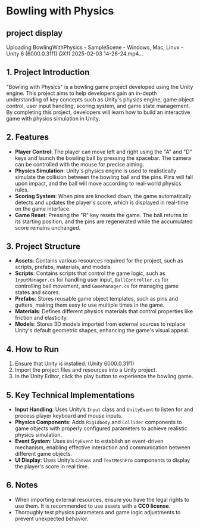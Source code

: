# Bowling with Physics

## project display


Uploading BowlingWithPhysics - SampleScene - Windows, Mac, Linux - Unity 6 (6000.0.31f1) _DX11_ 2025-02-03 14-26-24.mp4…



## 1. Project Introduction  
"Bowling with Physics" is a bowling game project developed using the Unity engine. This project aims to help developers gain an in-depth understanding of key concepts such as Unity's physics engine, game object control, user input handling, scoring system, and game state management. By completing this project, developers will learn how to build an interactive game with physics simulation in Unity.  

## 2. Features  

- **Player Control**: The player can move left and right using the "A" and "D" keys and launch the bowling ball by pressing the spacebar. The camera can be controlled with the mouse for precise aiming.  
- **Physics Simulation**: Unity's physics engine is used to realistically simulate the collision between the bowling ball and the pins. Pins will fall upon impact, and the ball will move according to real-world physics rules.  
- **Scoring System**: When pins are knocked down, the game automatically detects and updates the player's score, which is displayed in real-time on the game interface.  
- **Game Reset**: Pressing the "R" key resets the game. The ball returns to its starting position, and the pins are regenerated while the accumulated score remains unchanged.  

## 3. Project Structure  

- **Assets**: Contains various resources required for the project, such as scripts, prefabs, materials, and models.  
- **Scripts**: Contains scripts that control the game logic, such as `InputManager.cs` for handling user input, `BallController.cs` for controlling ball movement, and `GameManager.cs` for managing game states and scores.  
- **Prefabs**: Stores reusable game object templates, such as pins and gutters, making them easy to use multiple times in the game.  
- **Materials**: Defines different physics materials that control properties like friction and elasticity.  
- **Models**: Stores 3D models imported from external sources to replace Unity's default geometric shapes, enhancing the game's visual appeal.  

## 4. How to Run  

1. Ensure that Unity is installed.  (Unity 6000.0.31f1)
2. Import the project files and resources into a Unity project.  
3. In the Unity Editor, click the play button to experience the bowling game.  

## 5. Key Technical Implementations  

- **Input Handling**: Uses Unity’s `Input` class and `UnityEvent` to listen for and process player keyboard and mouse inputs.  
- **Physics Components**: Adds `Rigidbody` and `Collider` components to game objects with properly configured parameters to achieve realistic physics simulation.  
- **Event System**: Uses `UnityEvent` to establish an event-driven mechanism, enabling effective interaction and communication between different game objects.  
- **UI Display**: Uses Unity’s `Canvas` and `TextMeshPro` components to display the player's score in real time.  

## 6. Notes  

- When importing external resources, ensure you have the legal rights to use them. It is recommended to use assets with a **CC0 license**.  
- Thoroughly test physics parameters and game logic adjustments to prevent unexpected behavior.  
